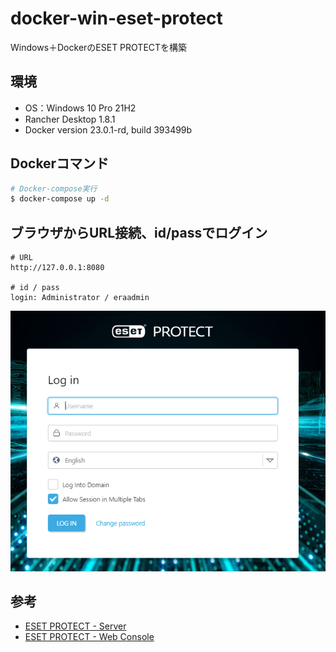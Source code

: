 # docker-win-eset-protect
Windows＋DockerのESET PROTECTを構築

## 環境
- OS：Windows 10 Pro 21H2
- Rancher Desktop 1.8.1
- Docker version 23.0.1-rd, build 393499b


## Dockerコマンド
``` bash
# Docker-compose実行
$ docker-compose up -d
```

## ブラウザからURL接続、id/passでログイン
```
# URL
http://127.0.0.1:8080

# id / pass
login: Administrator / eraadmin
```

![](imgs/2023-04-13-11-37-24.png)


## 参考
- [ESET PROTECT - Server](https://github.com/UnauthorizedAccessBV/ESET-Protect-Docker-Server)
- [ESET PROTECT - Web Console](https://github.com/UnauthorizedAccessBV/ESET-Protect-Docker-Console)
